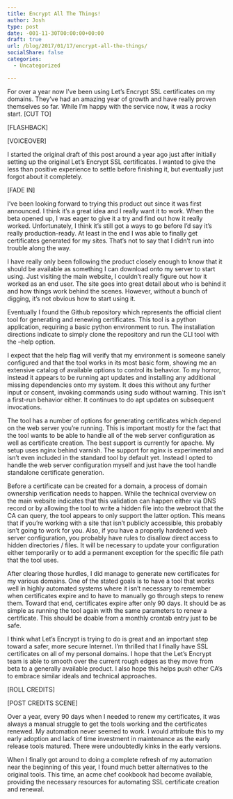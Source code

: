```yaml
---
title: Encrypt All The Things!
author: Josh
type: post
date: -001-11-30T00:00:00+00:00
draft: true
url: /blog/2017/01/17/encrypt-all-the-things/
socialShare: false
categories:
  - Uncategorized

---
```

For over a year now I&#8217;ve been using Let&#8217;s Encrypt SSL certificates on my domains. They&#8217;ve had an amazing year of growth and have really proven themselves so far. While I&#8217;m happy with the service now, it was a rocky start. [CUT TO]

[FLASHBACK]

[VOICEOVER]

I started the original draft of this post around a year ago just after initially setting up the original Let&#8217;s Encrypt SSL certificates. I wanted to give the less than positive experience to settle before finishing it, but eventually just forgot about it completely.

[FADE IN]

I&#8217;ve been looking forward to trying this product out since it was first announced. I think it&#8217;s a great idea and I really want it to work. When the beta opened up, I was eager to give it a try and find out how it really worked. Unfortunately, I think it&#8217;s still got a ways to go before I&#8217;d say it&#8217;s really production-ready. At least in the end I was able to finally get certificates generated for my sites. That&#8217;s not to say that I didn&#8217;t run into trouble along the way.

I have really only been following the product closely enough to know that it should be available as something I can download onto my server to start using. Just visiting the main website, I couldn&#8217;t really figure out how it worked as an end user. The site goes into great detail about who is behind it and how things work behind the scenes. However, without a bunch of digging, it&#8217;s not obvious how to start using it. 

Eventually I found the Github repository which represents the official client tool for generating and renewing certificates. This tool is a python application, requiring a basic python environment to run. The installation directions indicate to simply clone the repository and run the CLI tool with the &#8211;help option.

I expect that the help flag will verify that my environment is someone sanely configured and that the tool works in its most basic form, showing me an extensive catalog of available options to control its behavior. To my horror, instead it appears to be running apt updates and installing any additional missing dependencies onto my system. It does this without any further input or consent, invoking commands using sudo without warning. This isn&#8217;t a first-run behavior either. It continues to do apt updates on subsequent invocations.

The tool has a number of options for generating certificates which depend on the web server you&#8217;re running. This is important mostly for the fact that the tool wants to be able to handle all of the web server configuration as well as certificate creation. The best support is currently for apache. My setup uses nginx behind varnish. The support for nginx is experimental and isn&#8217;t even included in the standard tool by default yet. Instead I opted to handle the web server configuration myself and just have the tool handle standalone certificate generation.

Before a certificate can be created for a domain, a process of domain ownership verification needs to happen. While the technical overview on the main website indicates that this validation can happen either via DNS record or by allowing the tool to write a hidden file into the webroot that the CA can query, the tool appears to only support the latter option. This means that if you&#8217;re working with a site that isn&#8217;t publicly accessible, this probably isn&#8217;t going to work for you. Also, if you have a properly hardened web server configuration, you probably have rules to disallow direct access to hidden directories / files. It will be necessary to update your configuration either temporarily or to add a permanent exception for the specific file path that the tool uses.

After clearing those hurdles, I did manage to generate new certificates for my various domains. One of the stated goals is to have a tool that works well in highly automated systems where it isn&#8217;t necessary to remember when certificates expire and to have to manually go through steps to renew them. Toward that end, certificates expire after only 90 days. It should be as simple as running the tool again with the same parameters to renew a certificate. This should be doable from a monthly crontab entry just to be safe.

I think what Let&#8217;s Encrypt is trying to do is great and an important step toward a safer, more secure Internet. I&#8217;m thrilled that I finally have SSL certificates on all of my personal domains. I hope that the Let&#8217;s Encrypt team is able to smooth over the current rough edges as they move from beta to a generally available product. I also hope this helps push other CA&#8217;s to embrace similar ideals and technical approaches.

[ROLL CREDITS]

[POST CREDITS SCENE]

Over a year, every 90 days when I needed to renew my certificates, it was always a manual struggle to get the tools working and the certificates renewed. My automation never seemed to work. I would attribute this to my early adoption and lack of time investment in maintenance as the early release tools matured. There were undoubtedly kinks in the early versions.

When I finally got around to doing a complete refresh of my automation near the beginning of this year, I found much better alternatives to the original tools. This time, an acme chef cookbook had become available, providing the necessary resources for automating SSL certificate creation and renewal.